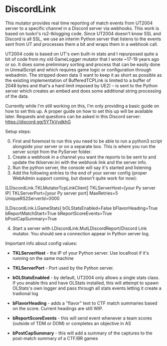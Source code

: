 # DiscordLink


This mutator provides real time reporting of match events from UT2004 server to a specific channel in a Discord server via webhooks. This work is based on tuokri's rs2-tklogging code. Since UT2004 doesn't know SSL and Discord is all SSL, we use an interim Python server that listens to the events sent from UT and processes them a bit and wraps them in a webhook call.


UT2004 code is based on UT's own built-in stats and I repurposed quite a bit of code from my old GameLogger mutator that I wrote ~17-19 years ago or so. It does some preliminary sorting and process that can be easily done in UnrealScript and which requires game logic or configuration through webadmin. The stripped down data (I want to keep it as short as possible as the existing implementation of BufferedTCPLink is limited to a buffer of 2048 bytes and that's a hard limit imposed by UE2) – is sent to the Python server which creates an embed and does some additional string processing of the data.


Currently while I'm still working on this, I'm only providing a basic guide on how to set this up. A proper guide on how to set this up will be available later. Requests and questions can be asked in this Discord server: https://discord.gg/5YTkVvdkhG

Setup steps: 

0. First and foremost to run this you need to be able to run a python3 script alongside your server or on a separate box. This is where you run the server script from the PyServer folder. 
1. Create a webhook in a channel you want the reports to be sent to and update the tklserver.ini with the webhook link and the server info.
2. Run the python server, the console will say it's started and listening
3. Add the following entries to the end of your server config (proper WebAdmin support coming, but doesn't quite work for now):

[LDiscordLink.TKLMutatorTcpLinkClient]
TKLServerHost=[your Py server IP]
TKLServerPort=[your Py server port]
MaxRetries=5
UniqueRS2ServerId=0000

[LDiscordLink.LGameStats]
bOLStatsEnabled=False
bFlavorHeading=True
bReportMatchStart=True
bReportScoreEvents=True
bPostCapSummary=True

4. Start a server with LDiscordLink.MutLDiscordReport/Discord Link mutator. You should see a connection appear in Python server log.

Important info about config values: 

- **TKLServerHost** - the IP of your Python server. Use localhost if it's running on the same machine
- **TKLServerPort** - Port used by the Python server.

- **bOLStatsEnabled** - by default, UT2004 only allows a single stats class. If you enable this and have OLStats installed, this will attempt to spawn OLStats's own logger and pass through all stats events letting it create a tradional log 
- **bFlavorHeading** - adds a "flavor" text to CTF match summaries based on the score. Current headings are still WIP. 
- **bReportScoreEvents** - this will send event whenever a team scores (outside of TDM or DOM) or completes an objective in AS 
- **bPostCapSummary** - this will add a summary of the captures to the post-match summary of a CTF/BR games 
